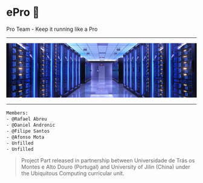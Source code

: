 # ePro :rocket:

Pro Team - Keep it running like a Pro

--------------------------

![ServerImage](/servban.jpg)


-------------------------

```
Members:
- @Rafael Abreu 
- @Daniel Andronic 
- @Filipe Santos
- @Afonso Mota
- Unfilled
- Unfilled
```

> Project Part released in partnership between Universidade de Trás os Montes e Alto Douro (Portugal) and University of Jilin (China) under the Ubiquitous Computing curricular unit.
